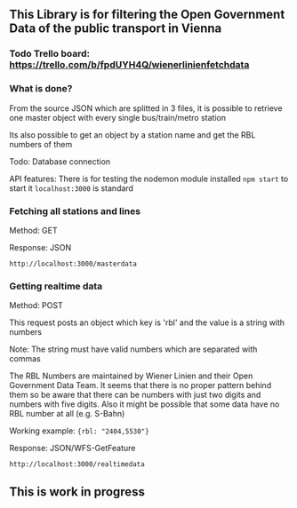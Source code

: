 ## This Library is for filtering the Open Government Data of the public transport in Vienna

### Todo Trello board: https://trello.com/b/fpdUYH4Q/wienerlinienfetchdata

### What is done?

From the source JSON which are splitted in 3 files, it is possible to retrieve one master object with every single bus/train/metro station

Its also possible to get an object by a station name and get the RBL numbers of them

Todo:
Database connection

API features:
There is for testing the nodemon module installed
`npm start` to start it
`localhost:3000` is standard

### Fetching all stations and lines

Method: GET

Response: JSON

`http://localhost:3000/masterdata`

### Getting realtime data

Method: POST

This request posts an object which key is 'rbl' and the value is a string with numbers

Note: The string must have valid numbers which are separated with commas

The RBL Numbers are maintained by Wiener Linien and their Open Government Data Team. It seems that there is no proper pattern behind them so be aware that there can be numbers with just two digits and numbers with five digits. Also it might be possible that some data have no RBL number at all (e.g. S-Bahn)

Working example:
`{rbl: "2404,5530"}`

Response: JSON/WFS-GetFeature

`http://localhost:3000/realtimedata`

## This is work in progress
